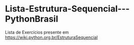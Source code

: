 # Lista-Estrutura-Sequencial---PythonBrasil
Lista de Exercícios presente em https://wiki.python.org.br/EstruturaSequencial

